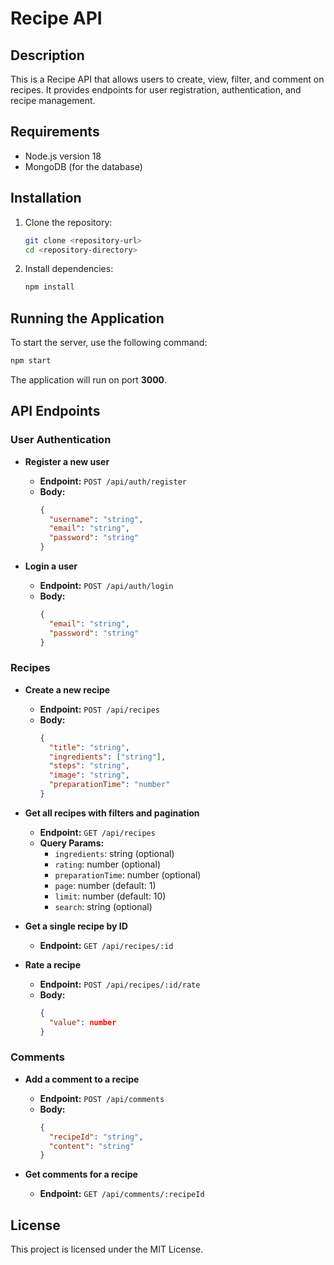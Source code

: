 # Recipe API

## Description
This is a Recipe API that allows users to create, view, filter, and comment on recipes. It provides endpoints for user registration, authentication, and recipe management.

## Requirements
- Node.js version 18
- MongoDB (for the database)

## Installation
1. Clone the repository:
   ```bash
   git clone <repository-url>
   cd <repository-directory>
   ```
2. Install dependencies:
   ```bash
   npm install
   ```

## Running the Application
To start the server, use the following command:
```bash
npm start
```

The application will run on port **3000**.

## API Endpoints

### User Authentication

- **Register a new user**
  - **Endpoint:** `POST /api/auth/register`
  - **Body:** 
    ```json
    {
      "username": "string",
      "email": "string",
      "password": "string"
    }
    ```

- **Login a user**
  - **Endpoint:** `POST /api/auth/login`
  - **Body:**
    ```json
    {
      "email": "string",
      "password": "string"
    }
    ```

### Recipes

- **Create a new recipe**
  - **Endpoint:** `POST /api/recipes`
  - **Body:**
    ```json
    {
      "title": "string",
      "ingredients": ["string"],
      "steps": "string",
      "image": "string",
      "preparationTime": "number"
    }
    ```

- **Get all recipes with filters and pagination**
  - **Endpoint:** `GET /api/recipes`
  - **Query Params:**
    - `ingredients`: string (optional)
    - `rating`: number (optional)
    - `preparationTime`: number (optional)
    - `page`: number (default: 1)
    - `limit`: number (default: 10)
    - `search`: string (optional)

- **Get a single recipe by ID**
  - **Endpoint:** `GET /api/recipes/:id`

- **Rate a recipe**
  - **Endpoint:** `POST /api/recipes/:id/rate`
  - **Body:**
    ```json
    {
      "value": number
    }
    ```

### Comments

- **Add a comment to a recipe**
  - **Endpoint:** `POST /api/comments`
  - **Body:**
    ```json
    {
      "recipeId": "string",
      "content": "string"
    }
    ```

- **Get comments for a recipe**
  - **Endpoint:** `GET /api/comments/:recipeId`

## License
This project is licensed under the MIT License.
